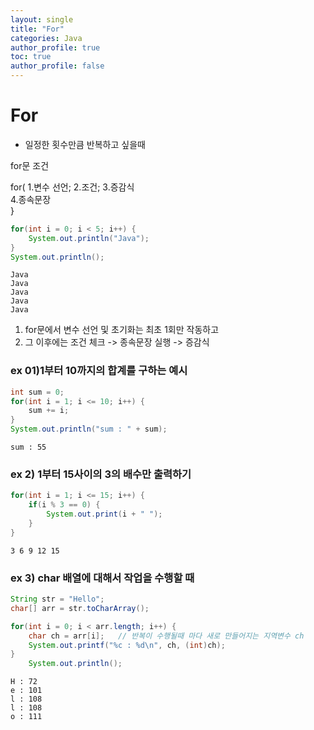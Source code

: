 ```yaml
---
layout: single
title: "For"
categories: Java
author_profile: true
toc: true
author_profile: false
---
```


# For

- 일정한 횟수만큼 반복하고 싶을때

for문 조건

for( 1.변수 선언; 2.조건; 3.증감식 <br>
	4.종속문장<br>
		}


```Java
for(int i = 0; i < 5; i++) {
	System.out.println("Java");
}
System.out.println();
```

    Java
    Java
    Java
    Java
    Java
    
    

1. for문에서 변수 선언 및 초기화는 최초 1회만 작동하고
2. 그 이후에는 조건 체크 -> 종속문장 실행 -> 증감식

### ex 01)1부터 10까지의 합계를 구하는 예시


```Java
int sum = 0;
for(int i = 1; i <= 10; i++) {
	sum += i;
}
System.out.println("sum : " + sum);
```

    sum : 55
    

### ex 2) 1부터 15사이의 3의 배수만 출력하기 


```Java
for(int i = 1; i <= 15; i++) {
	if(i % 3 == 0) {
		System.out.print(i + " ");
	}
}
```

    3 6 9 12 15 

### ex 3) char 배열에 대해서 작업을 수행할 때


```Java
String str = "Hello";
char[] arr = str.toCharArray();

for(int i = 0; i < arr.length; i++) {
	char ch = arr[i];	// 반복이 수행될때 마다 새로 만들어지는 지역변수 ch
	System.out.printf("%c : %d\n", ch, (int)ch);
}
    System.out.println();
```

    H : 72
    e : 101
    l : 108
    l : 108
    o : 111
    
    
